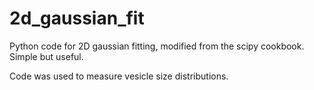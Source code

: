 # 2d_gaussian_fit
Python code for 2D gaussian fitting, modified from the scipy cookbook. Simple but useful.

Code was used to measure vesicle size distributions.
